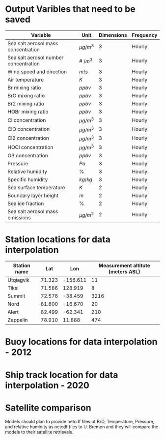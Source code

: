 # Output Varibles that need to be saved

| Variable      | Unit | Dimensions | Frequency |
| ----------- | ----------- | ---------------- | ------------|
| Sea salt aerosol mass concentration  | $\mu g/m^{3}$ | 3 | Hourly |
| Sea salt aerosol number concentration  | \# $/m^{3}$ | 3 | Hourly |
| Wind speed and direction | $m/s$ | 3 | Hourly |
| Air temperature | $K$ | 3 | Hourly |
| Br mixing ratio | $ppbv$ | 3 | Hourly |
| BrO mixing ratio | $ppbv$ | 3 | Hourly |
| Br2 mixing ratio | $ppbv$ | 3 | Hourly |
| HOBr mixing ratio | $ppbv$ | 3 | Hourly |
| Cl concentration | $\mu g/m^{3}$ | 3 | Hourly |
| ClO concentration | $\mu g/m^{3}$ | 3 | Hourly |
| Cl2 concentration | $\mu g/m^{3}$ | 3 | Hourly |
| HOCl concentration | $\mu g/m^{3}$ | 3 | Hourly |
| O3 concentration | $ppbv$ | 3 | Hourly |
| Pressure | $Pa$ | 3 | Hourly |
| Relative humidity | \% | 3 | Hourly |
| Specific humidity | $kg/kg$ | 3 | Hourly |
| Sea surface temperature | $K$ | 2 | Hourly |
| Boundary layer height | $m$ | 2 | Hourly |
| Sea ice fraction | \% | 2 | Hourly |
| Sea salt aerosol mass emissions | $\mu g/m^{2}$ | 2 | Hourly |

# Station locations for data interpolation
| Station name      | Lat | Lon | Measurement altitute (meters ASL) |
| ----------- | ----------- | ---------------- | ---------  |
|Utqiagvik    | 71.323 |  -156.611 | 11 |
|Tiksi  | 71.586 | 128.919 | 8 |
|Summit | 72.578 | -38.459 | 3216 |
|Nord  | 81.600 | -16.670 | 20 |
|Alert | 82.499 | -62.341 | 210 |
|Zeppelin | 78.910  | 11.888 | 474 |


# Buoy locations for data interpolation - 2012

# Ship track location for data interpolation - 2020 

# Satellite comparison
Models should plan to provide netcdf files of BrO, Temperature, Pressure, and relative humidity as netcdf files to U. Bremen and they will compare the models to their satellite retrievals.

